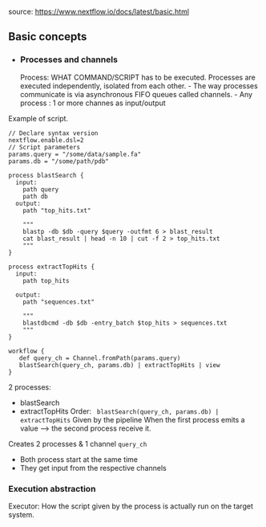 source: https://www.nextflow.io/docs/latest/basic.html

##  Basic concepts
- ### Processes and channels 
	Process: WHAT COMMAND/SCRIPT has to be executed. 
	Processes are executed independently, isolated from each other.
		- The way processes communicate is via asynchronous FIFO queues called channels. 
		- Any process : 1 or more channes as input/output 

Example of script. 
```
// Declare syntax version
nextflow.enable.dsl=2
// Script parameters
params.query = "/some/data/sample.fa"
params.db = "/some/path/pdb"

process blastSearch {
  input:
    path query
    path db
  output:
    path "top_hits.txt"

    """
    blastp -db $db -query $query -outfmt 6 > blast_result
    cat blast_result | head -n 10 | cut -f 2 > top_hits.txt
    """
}

process extractTopHits {
  input:
    path top_hits

  output:
    path "sequences.txt"

    """
    blastdbcmd -db $db -entry_batch $top_hits > sequences.txt
    """
}

workflow {
   def query_ch = Channel.fromPath(params.query)
   blastSearch(query_ch, params.db) | extractTopHits | view
}
```

2 processes: 
- blastSearch
- extractTopHits 
Order:  ``` blastSearch(query_ch, params.db) | extractTopHits```
Given by the pipeline 
When the first process emits a value --> the second process receive it. 

Creates 2 processes & 1 channel ```query_ch```
- Both process start at the same time 
- They get input from the respective channels

### Execution abstraction 

Executor: How the script given by the process is actually run on the target system. 

